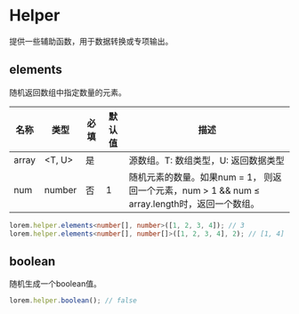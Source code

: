 # Helper

提供一些辅助函数，用于数据转换或专项输出。     

## elements

随机返回数组中指定数量的元素。

| 名称    | 类型     | 必填  | 默认值 | 描述                                                                |
| ----- | ------ | --- | --- | ----------------------------------------------------------------- |
| array |   \<T, U>   | 是   |     | 源数组。T: 数组类型，U: 返回数据类型                                                               |
| num   | number | 否   | 1   | 随机元素的数量。如果num = 1， 则返回一个元素，num > 1 && num ≤ array.length时，返回一个数组。 |

```ts
lorem.helper.elements<number[], number>([1, 2, 3, 4]); // 3
lorem.helper.elements<number[], number[]>([1, 2, 3, 4], 2); // [1, 4]
```

## boolean

随机生成一个boolean值。    

```ts
lorem.helper.boolean(); // false
```


